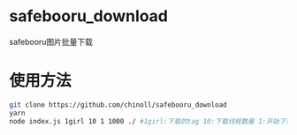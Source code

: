 # safebooru_download
safebooru图片批量下载

# 使用方法
```bash
git clone https://github.com/chinoll/safebooru_download
yarn
node index.js 1girl 10 1 1000 ./ #1girl:下载的tag 10:下载线程数量 1:开始下载的页数 1000:下载到多少页 ./:保存的路径
```